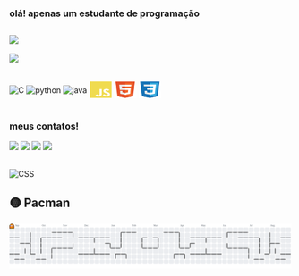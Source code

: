 ### olá! apenas um estudante de programação
##

 <div>
   <p>
    <img width="450px" src="https://github-readme-stats.vercel.app/api?username=RuanSathler&show_icons=true&theme=tokyonight&include_all_commits=true&count_private=true&token=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" />
   </p>
  <p>
    <img width="450px" src="https://github-readme-stats.vercel.app/api/top-langs/?username=RuanSathler&layout=compact&langs_count=6&theme=tokyonight"/>
   </p>
   

</div>
<div style="display: inline_block"><br>
  <img align="center" alt="C" height="55" width="40" src="https://cdn.jsdelivr.net/gh/devicons/devicon@latest/icons/c/c-original.svg">
  <img align="center" alt="python" height="55" width="40" src="https://cdn.jsdelivr.net/gh/devicons/devicon@latest/icons/python/python-original.svg">
  <img align="center" alt="java" height="55" width="40" src="https://cdn.jsdelivr.net/gh/devicons/devicon@latest/icons/java/java-original-wordmark.svg">             
  <img align="center" alt="Js" height="30" width="40" src="https://raw.githubusercontent.com/devicons/devicon/master/icons/javascript/javascript-plain.svg">
  <img align="center" alt="HTML" height="30" width="40" src="https://raw.githubusercontent.com/devicons/devicon/master/icons/html5/html5-original.svg">
  <img align="center" alt="CSS" height="30" width="40" src="https://raw.githubusercontent.com/devicons/devicon/master/icons/css3/css3-original.svg">
</div> 
 
 <br>
 
  ### meus contatos!
 
<div>   
  <a href="https://www.instagram.com/ruandasilvasathler" target="_blank"><img src="https://img.shields.io/badge/-Instagram-%23E4405F?style=for-the-badge&logo=instagram&logoColor=white" target="_blank"></a>
  <a href = "mailto:ruansathler021@gmailcom"><img src="https://img.shields.io/badge/-Gmail-%23333?style=for-the-badge&logo=gmail&logoColor=white" target="_blank"></a>
  <a href = "https://github.com/RuanSathler"><img src="https://img.shields.io/badge/GitHub-100000?style=for-the-badge&logo=github&logoColor=white" target="_blank"></a>
  <a href = "https://wa.me/5592991046789?text=%C3%B3la%21+%F0%9F%99%8C"><img src="https://img.shields.io/badge/WhatsApp-25D366?style=for-the-badge&logo=whatsapp&logoColor=white" target="_blank"></a>
  
</div>
 
##
 <img align="center" alt="CSS" height="600" width="900px" src="https://i.pinimg.com/originals/b9/7d/c2/b97dc288d71e7938c1ce8b7faacdc9ac.gif">

 ## 🟡 Pacman 

<picture>
  <source media="(prefers-color-scheme: dark)" srcset="https://raw.githubusercontent.com/RuanSathler/RuanSathler/output/pacman-contribution-graph-dark.svg">
  <source media="(prefers-color-scheme: light)" srcset="https://raw.githubusercontent.com/RuanSathler/RuanSathler/output/pacman-contribution-graph.svg">
  <img alt="pacman contribution graph" src="https://raw.githubusercontent.com/RuanSathler/RuanSathler/output/pacman-contribution-graph.svg">
</picture>

 
